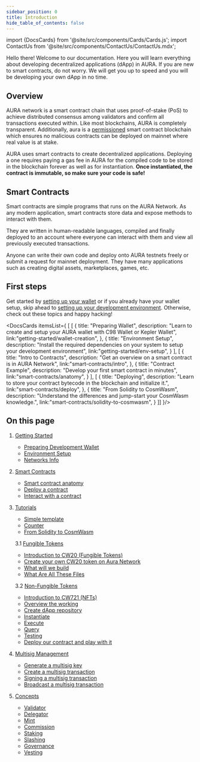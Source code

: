 ```yaml
---
sidebar_position: 0
title: Introduction
hide_table_of_contents: false
---
```

import {DocsCards} from '@site/src/components/Cards/Cards.js';
import ContactUs from '@site/src/components/ContactUs/ContactUs.mdx';

Hello there! Welcome to our documentation. Here you will learn everything about developing decentralized applications (dApp) in AURA. If you are new to smart contracts, do not worry. We will get you up to speed and you will be developing your own dApp in no time.

## Overview
AURA network is a smart contract chain that uses proof-of-stake (PoS) to achieve distributed consensus
among validators and confirm all transactions executed within. Like most blockchains, AURA is completely
transparent. Additionally, aura is a [permissioned](https://github.com/orgs/aura-nw/discussions/1) smart
contract blockchain which ensures no malicious contracts can be deployed on mainnet where real value is 
at stake.

AURA uses smart contracts to create decentralized applications. Deploying a one requires paying a gas fee
in AURA for the compiled code to be stored in the blockchain forever as well as for instantiation. 
**Once instantiated, the contract is immutable, so make sure your code is safe!**

## Smart Contracts
Smart contracts are simple programs that runs on the AURA Network. As any modern application, smart contracts store data and expose methods to interact with them.

They are written in human-readable languages, compiled and finally deployed to an account where everyone can interact with them and view all previously executed transactions. 

Anyone can write their own code and deploy onto AURA testnets freely or submit a request for mainnet deployment. They have many applications such as creating digital assets, marketplaces, games, etc. 

## First steps
Get started by [setting up your wallet](getting-started/wallet-creation) or if you 
already have your wallet setup, skip ahead to [setting up your development environment](getting-started/env-setup). 
Otherwise, check out these topics and happy hacking!

<DocsCards itemsList={
[  [
    {
      title: "Preparing Wallet", 
      description: "Learn to create and setup your AURA wallet with C98 Wallet or Kepler Wallet", 
      link:"getting-started/wallet-creation", 
    },
    {
      title: "Environment Setup", 
      description: "Install the required dependencies on your system to setup your development environment", 
      link:"getting-started/env-setup", 
    }
  ],
  [
    {
      title: "Intro to Contracts", 
      description: "Get an overview on a smart contract is in AURA Network", 
      link:"smart-contracts/intro", 
    },
    {
      title: "Contract Example", 
      description: "Develop your first smart contract in minutes", 
      link:"smart-contracts/anatomy", 
    }
  ],
  [
    {
      title: "Deploying", 
      description: "Learn to store your contract bytecode in the blockchain and initialize it.", 
      link:"smart-contracts/deploy", 
    },
    {
      title: "From Solidity to CosmWasm", 
      description: "Understand the differences and jump-start your CosmWasm knowledge.", 
      link:"smart-contracts/solidity-to-cosmwasm", 
    }
  ]]
}/>

## On this page

1. [Getting Started](getting-started)
    - [Preparing Development Wallet](getting-started/wallet-creation)
    - [Environment Setup](getting-started/env-setup)
    - [Networks Info](getting-started/networks-info/cosmos-info)

2. [Smart Contracts](smart-contracts)
    - [Smart contract anatomy](smart-contracts/anatomy)
    - [Deploy a contract](smart-contracts/deploy)
    - [Interact with a contract](smart-contracts/interact)
  
3. [Tutorials](tutorials)
    - [Simple template](tutorials/simple-template)
    - [Counter](tutorials/counter)
    - [From Solidity to CosmWasm](tutorials/solidity-to-cosmwasm)

    3.1 [Fungible Tokens](tutorials/fungible-tokens)
      - [Introduction to CW20 (Fungible Tokens)](tutorials/fungible-tokens/cw20-intro)
      - [Create your own CW20 token on Aura Network](tutorials/fungible-tokens/create-your-cw20)
      - [What will we build](tutorials/fungible-tokens/what-will-we-build)
      - [What Are All These Files](tutorials/fungible-tokens/what-are-all-these-files)

    3.2 [Non-Fungible Tokens](tutorials/non-fungible-tokens)
      - [Introduction to CW721 (NFTs)](tutorials/non-fungible-tokens/cw721-intro)
      - [Overview the working](tutorials/non-fungible-tokens/what-will-we-build)
      - [Create dApp repository](tutorials/non-fungible-tokens/begin)
      - [Instantiate](tutorials/non-fungible-tokens/instantiate)
      - [Execute](tutorials/non-fungible-tokens/execute)
      - [Query](tutorials/non-fungible-tokens/query)
      - [Testing](tutorials/non-fungible-tokens/testing)
      - [Deploy our contract and play with it](tutorials/non-fungible-tokens/deploy)

4. [Multisig Management](multisig-cli)
    - [Generate a multisig key](multisig-cli/generate-multisig-key)
    - [Create a multisig transaction](multisig-cli/create-transaction)
    - [Signing a multisig transaction](multisig-cli/sign-tx)
    - [Broadcast a multisig transaction](multisig-cli/broadcast-tx)

5. [Concepts](concepts)
    - [Validator](concepts/validator)
    - [Delegator](concepts/delegator)
    - [Mint](concepts/mint)
    - [Commission](concepts/commission)
    - [Staking](concepts/staking)
    - [Slashing](concepts/slashing)
    - [Governance](concepts/gov)
    - [Vesting](concepts/vesting)


<ContactUs />
